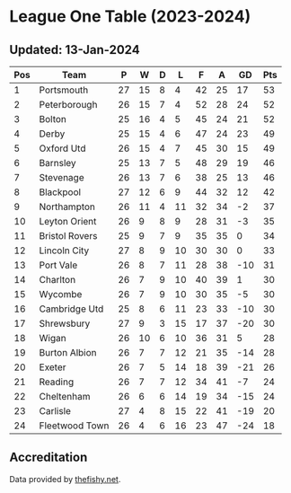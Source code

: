 # League One Table (2023-2024)
## Updated: 13-Jan-2024

| Pos | Team | P | W | D | L | F | A | GD | Pts |
| --- | --- | --- | --- | --- | --- | --- | --- | --- | --- |
| 1 | Portsmouth | 27 | 15 | 8 | 4 | 42 | 25 | 17 | 53 |
| 2 | Peterborough | 26 | 15 | 7 | 4 | 52 | 28 | 24 | 52 |
| 3 | Bolton | 25 | 16 | 4 | 5 | 45 | 24 | 21 | 52 |
| 4 | Derby | 25 | 15 | 4 | 6 | 47 | 24 | 23 | 49 |
| 5 | Oxford Utd | 26 | 15 | 4 | 7 | 45 | 30 | 15 | 49 |
| 6 | Barnsley | 25 | 13 | 7 | 5 | 48 | 29 | 19 | 46 |
| 7 | Stevenage | 26 | 13 | 7 | 6 | 38 | 25 | 13 | 46 |
| 8 | Blackpool | 27 | 12 | 6 | 9 | 44 | 32 | 12 | 42 |
| 9 | Northampton | 26 | 11 | 4 | 11 | 32 | 34 | -2 | 37 |
| 10 | Leyton Orient | 26 | 9 | 8 | 9 | 28 | 31 | -3 | 35 |
| 11 | Bristol Rovers | 25 | 9 | 7 | 9 | 35 | 35 | 0 | 34 |
| 12 | Lincoln City | 27 | 8 | 9 | 10 | 30 | 30 | 0 | 33 |
| 13 | Port Vale | 26 | 8 | 7 | 11 | 28 | 38 | -10 | 31 |
| 14 | Charlton | 26 | 7 | 9 | 10 | 40 | 39 | 1 | 30 |
| 15 | Wycombe | 26 | 7 | 9 | 10 | 30 | 35 | -5 | 30 |
| 16 | Cambridge Utd | 25 | 8 | 6 | 11 | 23 | 33 | -10 | 30 |
| 17 | Shrewsbury | 27 | 9 | 3 | 15 | 17 | 37 | -20 | 30 |
| 18 | Wigan | 26 | 10 | 6 | 10 | 36 | 31 | 5 | 28 |
| 19 | Burton Albion | 26 | 7 | 7 | 12 | 21 | 35 | -14 | 28 |
| 20 | Exeter | 26 | 7 | 5 | 14 | 18 | 39 | -21 | 26 |
| 21 | Reading | 26 | 7 | 7 | 12 | 34 | 41 | -7 | 24 |
| 22 | Cheltenham | 26 | 6 | 6 | 14 | 19 | 34 | -15 | 24 |
| 23 | Carlisle | 27 | 4 | 8 | 15 | 22 | 41 | -19 | 20 |
| 24 | Fleetwood Town | 26 | 4 | 6 | 16 | 23 | 47 | -24 | 18 |

## Accreditation 

Data provided by [thefishy.net](https://www.thefishy.net/).